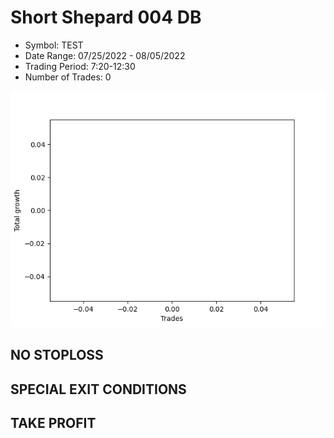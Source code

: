 # Short Shepard 004 DB 
- Symbol: TEST
- Date Range: 07/25/2022 - 08/05/2022
- Trading Period: 7:20-12:30
- Number of Trades: 0

![Plot](ShortShepard004DBTEST.png)
## NO STOPLOSS









## SPECIAL EXIT CONDITIONS 


## TAKE PROFIT









